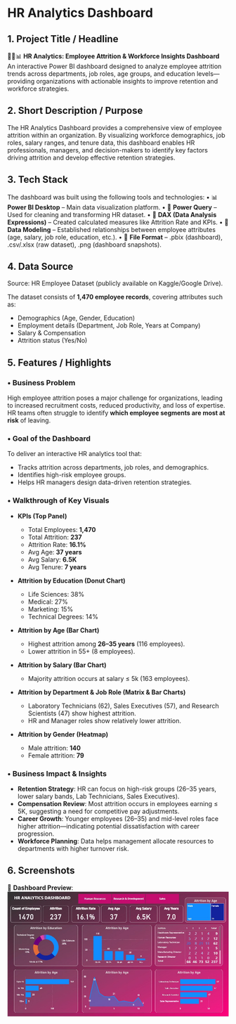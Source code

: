 # HR Analytics Dashboard

## 1. Project Title / Headline

👩‍💼📊 **HR Analytics: Employee Attrition & Workforce Insights Dashboard**
An interactive Power BI dashboard designed to analyze employee attrition trends across departments, job roles, age groups, and education levels—providing organizations with actionable insights to improve retention and workforce strategies.


## 2. Short Description / Purpose

The HR Analytics Dashboard provides a comprehensive view of employee attrition within an organization. By visualizing workforce demographics, job roles, salary ranges, and tenure data, this dashboard enables HR professionals, managers, and decision-makers to identify key factors driving attrition and develop effective retention strategies.


## 3. Tech Stack

The dashboard was built using the following tools and technologies:
• 📊 **Power BI Desktop** – Main data visualization platform.
• 📂 **Power Query** – Used for cleaning and transforming HR dataset.
• 🧠 **DAX (Data Analysis Expressions)** – Created calculated measures like Attrition Rate and KPIs.
• 📝 **Data Modeling** – Established relationships between employee attributes (age, salary, job role, education, etc.).
• 📁 **File Format** – .pbix (dashboard), .csv/.xlsx (raw dataset), .png (dashboard snapshots).


## 4. Data Source

Source: HR Employee Dataset (publicly available on Kaggle/Google Drive).

The dataset consists of **1,470 employee records**, covering attributes such as:

* Demographics (Age, Gender, Education)
* Employment details (Department, Job Role, Years at Company)
* Salary & Compensation
* Attrition status (Yes/No)


## 5. Features / Highlights

### • Business Problem

High employee attrition poses a major challenge for organizations, leading to increased recruitment costs, reduced productivity, and loss of expertise. HR teams often struggle to identify **which employee segments are most at risk** of leaving.

### • Goal of the Dashboard

To deliver an interactive HR analytics tool that:

* Tracks attrition across departments, job roles, and demographics.
* Identifies high-risk employee groups.
* Helps HR managers design data-driven retention strategies.

### • Walkthrough of Key Visuals

* **KPIs (Top Panel)**

  * Total Employees: **1,470**
  * Total Attrition: **237**
  * Attrition Rate: **16.1%**
  * Avg Age: **37 years**
  * Avg Salary: **6.5K**
  * Avg Tenure: **7 years**

* **Attrition by Education (Donut Chart)**

  * Life Sciences: 38%
  * Medical: 27%
  * Marketing: 15%
  * Technical Degrees: 14%

* **Attrition by Age (Bar Chart)**

  * Highest attrition among **26–35 years** (116 employees).
  * Lower attrition in 55+ (8 employees).

* **Attrition by Salary (Bar Chart)**

  * Majority attrition occurs at salary ≤ 5k (163 employees).

* **Attrition by Department & Job Role (Matrix & Bar Charts)**

  * Laboratory Technicians (62), Sales Executives (57), and Research Scientists (47) show highest attrition.
  * HR and Manager roles show relatively lower attrition.

* **Attrition by Gender (Heatmap)**

  * Male attrition: **140**
  * Female attrition: **79**

### • Business Impact & Insights

* **Retention Strategy**: HR can focus on high-risk groups (26–35 years, lower salary bands, Lab Technicians, Sales Executives).
* **Compensation Review**: Most attrition occurs in employees earning ≤ 5K, suggesting a need for competitive pay adjustments.
* **Career Growth**: Younger employees (26–35) and mid-level roles face higher attrition—indicating potential dissatisfaction with career progression.
* **Workforce Planning**: Data helps management allocate resources to departments with higher turnover risk.


## 6. Screenshots 

📸 **Dashboard Preview**:
![HR Dashboard](https://github.com/Kajolgupta29/HR-Analytics-Dashboard/blob/main/Snapshot%20of%20dashboard.jpg)
